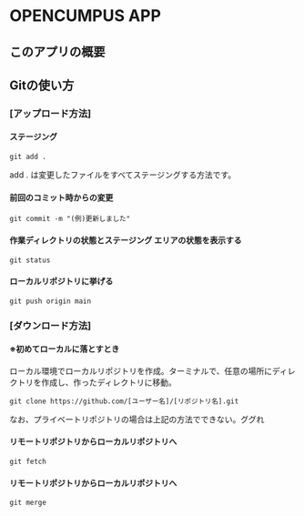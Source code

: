 # OPENCUMPUS APP

## このアプリの概要

## Gitの使い方 
### [アップロード方法]
#### ステージング
```
git add .
```
add . は変更したファイルをすべてステージングする方法です。
#### 前回のコミット時からの変更  
```
git commit -m "(例)更新しました"
```
#### 作業ディレクトリの状態とステージング エリアの状態を表示する  
```
git status  
```
#### ローカルリポジトリに挙げる  
```
git push origin main  
```
### [ダウンロード方法]

#### ※初めてローカルに落とすとき
ローカル環境でローカルリポジトリを作成。ターミナルで、任意の場所にディレクトリを作成し、作ったディレクトリに移動。
```
git clone https://github.com/[ユーザー名]/[リポジトリ名].git
```
なお、プライベートリポジトリの場合は上記の方法でできない。ググれ
#### リモートリポジトリからローカルリポジトリへ
```
git fetch
```
#### リモートリポジトリからローカルリポジトリへ
```
git merge
```
